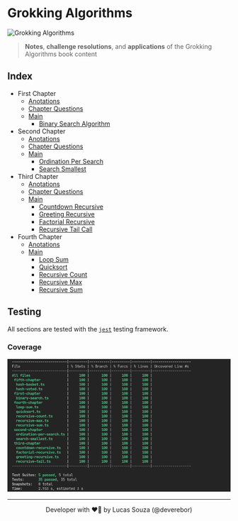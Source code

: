 # Grokking Algorithms

![Grokking Algorithms](https://external-content.duckduckgo.com/iu/?u=https%3A%2F%2Fm.media-amazon.com%2Fimages%2FS%2Faplus-media%2Fvc%2Fb246f931-8a81-407e-84b1-cf14d4680b64.png&f=1&nofb=1)

> **Notes**, **challenge resolutions**, and **applications** of the Grokking Algorithms book content

## Index

- First Chapter
  - [Anotations](src/first-chapter/notes/)
  - [Chapter Questions](src/first-chapter/chapter-questions/)
  - [Main](src/first-chapter/main.ts)
    - [Binary Search Algorithm](src/first-chapter/binary-search.ts)
- Second Chapter
  - [Anotations](src/second-chapter/notes/)
  - [Chapter Questions](src/second-chapter/chapter-questions/)
  - [Main](src/second-chapter/main.ts)
    - [Ordination Per Search](src/second-chapter/ordination-per-search.ts)
    - [Search Smallest](src/second-chapter/search-smallest.ts)
- Third Chapter
  - [Anotations](src/third-chapter/notes/)
  - [Chapter Questions](src/third-chapter/chapter-questions/)
  - [Main](src/third-chapter/main.ts)
    - [Countdown Recursive](src/third-chapter/countdown-recursive.ts)
    - [Greeting Recursive](src/third-chapter/greeting-recursive.ts)
    - [Factorial Recursive](src/third-chapter/factorial-recursive.ts)
    - [Recursive Tail Call](src/third-chapter/recursive-tail.ts)
- Fourth Chapter
  - [Anotations](src/fourth-chapter/notes/)
  - [Main](src/fourth-chapter/main.ts)
    - [Loop Sum](src/fourth-chapter/loop-sum.ts)
    - [Quicksort](src/fourth-chapter/quicksort.ts)
    - [Recursive Count](src/fourth-chapter/recursive-count.ts)
    - [Recursive Max](src/fourth-chapter/recursive-max.ts)
    - [Recursive Sum](src/fourth-chapter/recursive-sum.ts)

## Testing

All sections are tested with the [`jest`](https://jestjs.io/) testing framework.

### Coverage

![Coverage](./.github/assets/coverage.png)

---

<p align='center'>
  Developer with ❤️‍🔥 by Lucas Souza (@deverebor)
</p>
